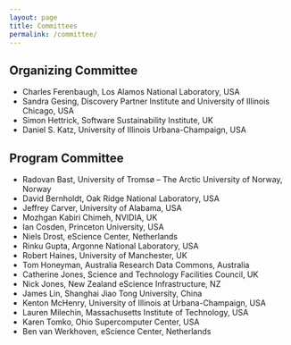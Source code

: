 ```yaml
---
layout: page
title: Committees
permalink: /committee/
---
```


## Organizing Committee

- Charles Ferenbaugh, Los Alamos National Laboratory, USA
- Sandra Gesing, Discovery Partner Institute and University of Illinois Chicago, USA
- Simon Hettrick, Software Sustainability Institute, UK
- Daniel S. Katz, University of Illinois Urbana-Champaign, USA

## Program Committee

- Radovan Bast, University of Tromsø – The Arctic University of Norway, Norway
- David Bernholdt, Oak Ridge National Laboratory, USA
- Jeffrey Carver, University of Alabama, USA
- Mozhgan Kabiri Chimeh, NVIDIA, UK
- Ian Cosden, Princeton University, USA
- Niels Drost, eScience Center, Netherlands
- Rinku Gupta, Argonne National Laboratory, USA
- Robert Haines, University of Manchester, UK
- Tom Honeyman, Australia Research Data Commons, Australia
- Catherine Jones, Science and Technology Facilities Council, UK
- Nick Jones, New Zealand eScience Infrastructure, NZ
- James Lin, Shanghai Jiao Tong University, China
- Kenton McHenry, University of Illinois at Urbana-Champaign, USA
- Lauren Milechin, Massachusetts Institute of Technology, USA
- Karen Tomko, Ohio Supercomputer Center, USA
- Ben van Werkhoven, eScience Center, Netherlands
